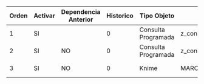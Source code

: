 | Orden | Activar | Dependencia Anterior | Historico | Tipo Objeto          | Nombre Objeto                                                       | Frecuencia | Dias_semana     | Dias_mes | Mes    | Hora |
|-------|-------|-------|-------|----------------------|---------------------------------------------------------------------|------------|-----------------|----------|--------|------|
| 1     | SI     |      | 0 | Consulta Programada  | z_consumo.org_dim_indicadores_organizacionales        | mensual    | MONDAY-SATURDAY | 1  | JANUARY-DECEMBER      | 5:00 |
| 2     | SI     | NO     | 0 | Consulta Programada  | z_consumo.org_dim_indicadores_organizacionales     | mensual    | MONDAY-SATURDAY | 1-32   | JANUARY-DECEMBER     | 10:00 |
| 3     | SI     | NO     | 0 | Knime  | MARCACION_LAFT     | diario    | MONDAY-SATURDAY | 1-32   | JANUARY-DECEMBER     | 10:00 |
